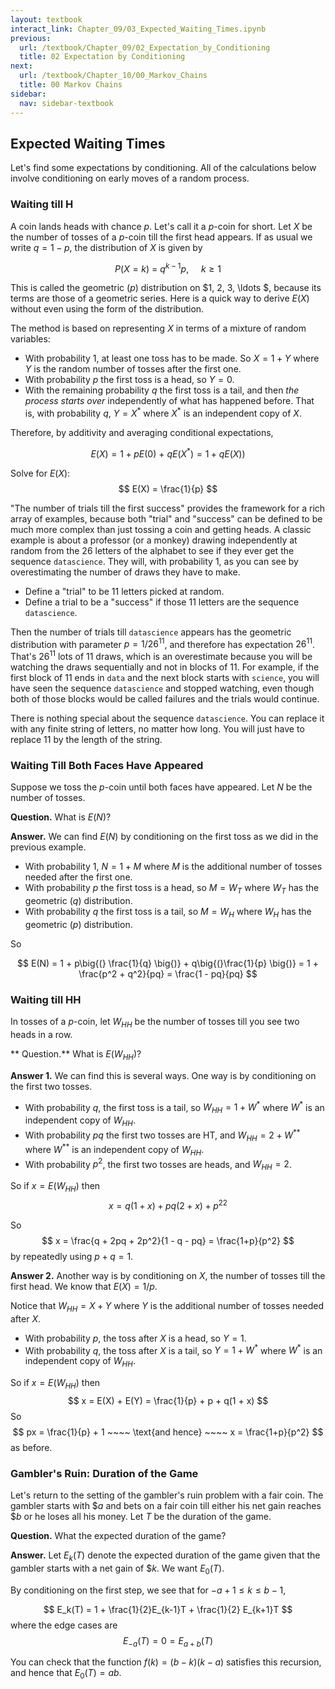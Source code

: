 ```yaml
---
layout: textbook
interact_link: Chapter_09/03_Expected_Waiting_Times.ipynb
previous:
  url: /textbook/Chapter_09/02_Expectation_by_Conditioning
  title: 02 Expectation by Conditioning
next:
  url: /textbook/Chapter_10/00_Markov_Chains
  title: 00 Markov Chains
sidebar:
  nav: sidebar-textbook
---
```


## Expected Waiting Times ##

Let's find some expectations by conditioning. All of the calculations below involve conditioning on early moves of a random process.

### Waiting till H ###
A coin lands heads with chance $p$. Let's call it a $p$-coin for short. Let $X$ be the number of tosses of a $p$-coin till the first head appears. If as usual we write $q = 1-p$, the distribution of $X$ is given by

$$
P(X = k) ~ = ~ q^{k-1}p, ~~~~~ k \ge 1
$$

This is called the geometric $(p)$ distribution on $1, 2, 3, \ldots $, because its terms are those of a geometric series. Here is a quick way to derive $E(X)$ without even using the form of the distribution.

The method is based on representing $X$ in terms of a mixture of random variables:
- With probability 1, at least one toss has to be made. So $X = 1 + Y$ where $Y$ is the random number of tosses after the first one.
- With probability $p$ the first toss is a head, so $Y = 0$.
- With the remaining probability $q$ the first toss is a tail, and then *the process starts over* independently of what has happened before. That is, with probability $q$, $Y = X^*$ where $X^*$ is an independent copy of $X$.

Therefore, by additivity and averaging conditional expectations,

$$
E(X) = 1 + pE(0) ~ + ~ qE(X^*) = 1 + qE(X))
$$

Solve for $E(X)$:
$$
E(X) = \frac{1}{p}
$$

"The number of trials till the first success" provides the framework for a rich array of examples, because both "trial" and "success" can be defined to be much more complex than just tossing a coin and getting heads. A classic example is about a professor (or a monkey) drawing independently at random from the 26 letters of the alphabet to see if they ever get the sequence `datascience`. They will, with probability 1, as you can see by overestimating the number of draws they have to make.
- Define a "trial" to be 11 letters picked at random.
- Define a trial to be a "success" if those 11 letters are the sequence `datascience`.

Then the number of trials till `datascience` appears has the geometric distribution with parameter $p = 1/26^{11}$, and therefore has expectation $26^{11}$. That's $26^{11}$ lots of 11 draws, which is an overestimate because you will be watching the draws sequentially and not in blocks of 11. For example, if the first block of 11 ends in `data` and the next block starts with `science`, you will have seen the sequence `datascience` and stopped watching, even though both of those blocks would be called failures and the trials would continue.

There is nothing special about the sequence `datascience`. You can replace it with any finite string of letters, no matter how long. You will just have to replace 11 by the length of the string.

### Waiting Till Both Faces Have Appeared ###
Suppose we toss the $p$-coin until both faces have appeared. Let $N$ be the number of tosses. 

**Question.** What is $E(N)$?

**Answer.** We can find $E(N)$ by conditioning on the first toss as we did in the previous example.
- With probability 1, $N = 1 + M$ where $M$ is the additional number of tosses needed after the first one.
- With probability $p$ the first toss is a head, so $M = W_T$ where $W_T$ has the geometric $(q)$ distribution.
- With probability $q$ the first toss is a tail, so $M = W_H$ where $W_H$ has the geometric $(p)$ distribution.

So 

$$
E(N) = 1 + p\big{(} \frac{1}{q} \big{)} + q\big{(}\frac{1}{p} \big{)}
= 1 + \frac{p^2 + q^2}{pq} = \frac{1 - pq}{pq}
$$

### Waiting till HH ###
In tosses of a $p$-coin, let $W_{HH}$ be the number of tosses till you see two heads in a row. 

** Question.** What is $E(W_{HH})$?

**Answer 1.** We can find this is several ways. One way is by conditioning on the first two tosses.
- With probability $q$, the first toss is a tail, so $W_{HH} = 1 + W^*$ where $W^*$ is an independent copy of $W_{HH}$.
- With probability $pq$ the first two tosses are HT, and $W_{HH} = 2 + W^{**}$
where $W^{**}$ is an independent copy of $W_{HH}$.
- With probability $p^2$, the first two tosses are heads, and $W_{HH} = 2$.

So if $x = E(W_{HH})$ then
$$
x = q(1+x) + pq(2+x) + p^22
$$

So 
$$
x = \frac{q + 2pq + 2p^2}{1 - q - pq} 
= \frac{1+p}{p^2}
$$
by repeatedly using $p + q = 1$.

**Answer 2.** Another way is by conditioning on $X$, the number of tosses till the first head. We know that $E(X) = 1/p$. 

Notice that $W_{HH} = X + Y$ where $Y$ is the additional number of tosses needed after $X$.
- With probability $p$, the toss after $X$ is a head, so $Y = 1$.
- With probability $q$, the toss after $X$ is a tail, so $Y = 1 + W^*$ where $W^*$ is an independent copy of $W_{HH}$.

So if $x = E(W_{HH})$ then
$$
x = E(X) + E(Y) = \frac{1}{p} + p + q(1 + x)
$$
So
$$
px = \frac{1}{p} + 1 ~~~~ \text{and hence} ~~~~ x = \frac{1+p}{p^2}
$$
as before.

### Gambler's Ruin: Duration of the Game ###
Let's return to the setting of the gambler's ruin problem with a fair coin. The gambler starts with $\$a$ and bets on a fair coin till either his net gain reaches $\$b$ or he loses all his money. Let $T$ be the duration of the game. 

**Question.** What the expected duration of the game?

**Answer.** Let $E_k(T)$ denote the expected duration of the game given that the gambler starts with a net gain of $\$k$. We want $E_0(T)$.

By conditioning on the first step, we see that for $-a+1 \le k \le b-1$,

$$
E_k(T) = 1 + \frac{1}{2}E_{k-1}T + \frac{1}{2} E_{k+1}T
$$
where the edge cases are
$$
E_{-a}(T) = 0 = E_{a+b}(T)
$$

You can check that the function $f(k) = (b-k)(k-a)$ satisfies this recursion, and hence that $E_0(T) = ab$.
